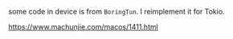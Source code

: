 
some code in device is from `BoringTun`. I reimplement it for Tokio.





https://www.machunjie.com/macos/1411.html
